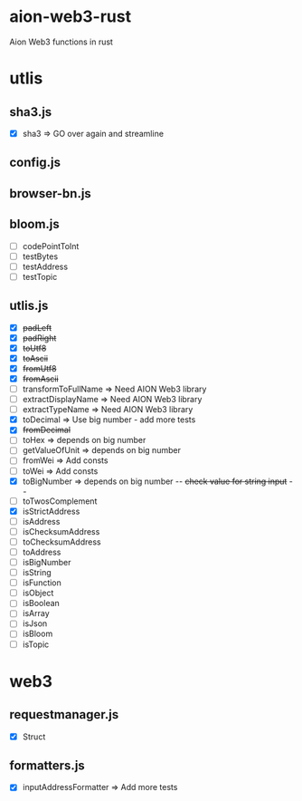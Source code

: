 # aion-web3-rust
Aion Web3 functions in rust

# utlis

## sha3.js

- [x] sha3 => GO over again and streamline

## config.js	

<!-- Should I add anything? -->

## browser-bn.js

<!-- Figurte out how to write bignumber in rust -->

## bloom.js

- [ ] codePointToInt
- [ ] testBytes
- [ ] testAddress
- [ ] testTopic

## utlis.js

- [x] ~~padLeft~~
- [x] ~~padRight~~
- [x] ~~toUtf8~~
- [x] ~~toAscii~~
- [x] ~~fromUtf8~~
- [x] ~~fromAscii~~
- [ ] transformToFullName => Need AION Web3 library
- [ ] extractDisplayName => Need AION Web3 library
- [ ] extractTypeName => Need AION Web3 library
- [x] toDecimal => Use big number - add more tests
- [x] ~~fromDecimal~~
- [ ] toHex => depends on big number 
- [ ] getValueOfUnit => depends on big number
- [ ] fromWei => Add consts
- [ ] toWei => Add consts
- [x] toBigNumber => depends on big number -- ~~check value for string input~~ -- 
- [ ] toTwosComplement
- [x] isStrictAddress
- [ ] isAddress
- [ ] isChecksumAddress
- [ ] toChecksumAddress
- [ ] toAddress
- [ ] isBigNumber
- [ ] isString
- [ ] isFunction
- [ ] isObject
- [ ] isBoolean
- [ ] isArray
- [ ] isJson
- [ ] isBloom
- [ ] isTopic
 
# web3

## requestmanager.js

- [x] Struct

## formatters.js

- [x] inputAddressFormatter => Add more tests